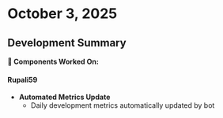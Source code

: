 # October 3, 2025

## Development Summary

**🔧 Components Worked On:**

#### **Rupali59**
- **Automated Metrics Update**
  - Daily development metrics automatically updated by bot

